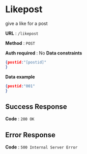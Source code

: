 # Likepost

give a like for a post

**URL** : `/likepost`

**Method** : `POST`

**Auth required** : No
**Data constraints**

```json
{postid:"[postid]"
}
```

**Data example**

```json
{postid:"001"
}
```


## Success Response

**Code** : `200 OK`

## Error Response

**Code** : `500 Internal Server Error`

